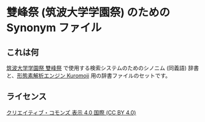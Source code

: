 # 雙峰祭 (筑波大学学園祭) のための Synonym ファイル

## これは何

[筑波大学学園祭 雙峰祭](http://www.sohosai.tsukuba.ac.jp/) で使用する検索システムのためのシノニム (同義語) 辞書と、[形態素解析エンジン Kuromoji](http://www.atilika.org/) 用の辞書ファイルのセットです。

## ライセンス

[クリエイティブ・コモンズ 表示 4.0 国際 (CC BY 4.0)](https://creativecommons.org/licenses/by/4.0/deed.ja)
